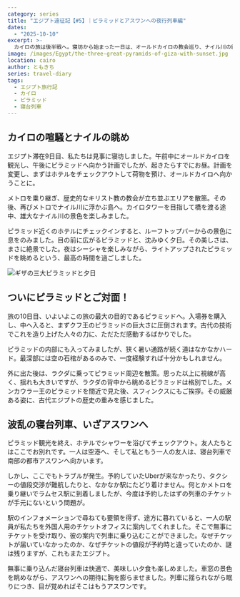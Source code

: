 ```yaml
---
category: series
title: "エジプト遠征記【#5】｜ピラミッドとアスワンへの夜行列車編"
dates:
  - "2025-10-10"
excerpt: >-
  カイロの旅は後半戦へ。寝坊から始まった一日は、オールドカイロの教会巡り、ナイル川の絶景、そしてカイロタワーからの眺望と、盛りだくさんの内容に。旅のハイライト、ギザのピラミッドではその巨大さに圧倒され、ラクダに乗って古代のロマンを満喫。スフィンクスとの対面を果たした後は、寝台列車に乗り込み、次なる目的地アスワンを目指します。
image: /images/Egypt/the-three-great-pyramids-of-giza-with-sunset.jpg
location: cairo
author: ともきち
series: travel-diary
tags:
  - エジプト旅行記
  - カイロ
  - ピラミッド
  - 寝台列車
---
```


## カイロの喧騒とナイルの眺め

エジプト滞在9日目、私たちは見事に寝坊しました。午前中にオールドカイロを観光し、午後にピラミッドへ向かう計画でしたが、起きたらすでにお昼。計画を変更し、まずはホテルをチェックアウトして荷物を預け、オールドカイロへ向かうことに。

メトロを乗り継ぎ、歴史的なキリスト教の教会が立ち並ぶエリアを散策。その後、再びメトロでナイル川に浮かぶ島へ。カイロタワーを目指して橋を渡る途中、雄大なナイル川の景色を楽しみました。

ピラミッド近くのホテルにチェックインすると、ルーフトップバーからの景色に息をのみました。目の前に広がるピラミッドと、沈みゆく夕日。その美しさは、まさに絶景でした。夜はシーシャを楽しみながら、ライトアップされたピラミッドを眺めるという、最高の時間を過ごしました。

![ギザの三大ピラミッドと夕日](/images/Egypt/the-three-great-pyramids-of-giza-with-sunset.jpg)

## ついにピラミッドとご対面！

旅の10日目、いよいよこの旅の最大の目的であるピラミッドへ。入場券を購入し、中へ入ると、まずクフ王のピラミッドの巨大さに圧倒されます。古代の技術でこれを造り上げた人々の力に、ただただ感動するばかりでした。

ピラミッドの内部にも入ってみましたが、狭く暑い通路が続く道はなかなかハード。最深部には空の石棺があるのみで、一度経験すれば十分かもしれません。

外に出た後は、ラクダに乗ってピラミッド周辺を散策。思った以上に視線が高く、揺れも大きいですが、ラクダの背中から眺めるピラミッドは格別でした。メンカウラー王のピラミッドを間近で見た後、スフィンクスにもご挨拶。その威厳ある姿に、古代エジプトの歴史の重みを感じました。

## 波乱の寝台列車、いざアスワンへ

ピラミッド観光を終え、ホテルでシャワーを浴びてチェックアウト。友人たちとはここでお別れです。一人は空港へ、そして私ともう一人の友人は、寝台列車で南部の都市アスワンへ向かいます。

しかし、ここでもトラブルが発生。予約していたUberが来なかったり、タクシーの値段交渉が難航したりと、なかなか駅にたどり着けません。何とかメトロを乗り継いでラムセス駅に到着しましたが、今度は予約したはずの列車のチケットが手元にないという問題が。

駅のインフォメーションで尋ねても要領を得ず、途方に暮れていると、一人の駅員が私たちを外国人用のチケットオフィスに案内してくれました。そこで無事にチケットを受け取り、彼の案内で列車に乗り込むことができました。なぜチケットが届いていなかったのか、なぜチケットの値段が予約時と違っていたのか、謎は残りますが、これもまたエジプト。

無事に乗り込んだ寝台列車は快適で、美味しい夕食も楽しめました。車窓の景色を眺めながら、アスワンへの期待に胸を膨らませました。列車に揺られながら眠りにつき、目が覚めればそこはもうアスワンです。